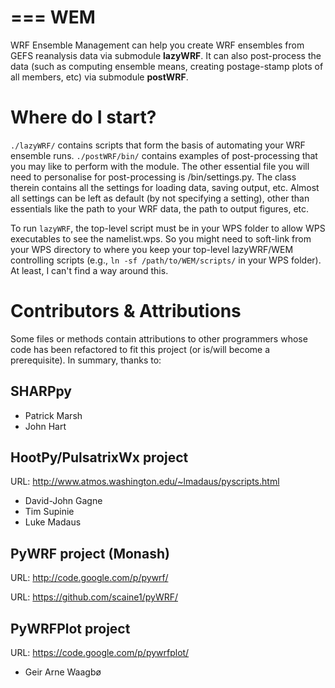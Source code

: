 ===
WEM
===

WRF Ensemble Management can help you create WRF ensembles from GEFS reanalysis
data via submodule **lazyWRF**. It can also post-process the data (such as 
computing ensemble means, creating postage-stamp plots of all members, etc)
via submodule **postWRF**.

Where do I start?
=================

```./lazyWRF/``` contains scripts that form the basis of automating your WRF 
ensemble runs. ```./postWRF/bin/``` contains examples of post-processing that
you may like to perform with the module. The other essential file you will need 
to personalise for post-processing is /bin/settings.py. The class therein contains
all the settings for loading data, saving output, etc. Almost all settings can be
left as default (by not specifying a setting), other than essentials like 
the path to your WRF data, the path to output figures, etc.

To run ```lazyWRF```, the top-level script must be in your WPS folder to allow WPS
executables to see the namelist.wps. So you might need to soft-link from your WPS
directory to where you keep your top-level lazyWRF/WEM controlling scripts (e.g.,
```ln -sf /path/to/WEM/scripts/``` in your WPS folder). At least,
I can't find a way around this.

Contributors & Attributions
===========================

Some files or methods contain attributions to other programmers whose
code has been refactored to fit this project (or is/will become a 
prerequisite). In summary, thanks to:

SHARPpy
-------

* Patrick Marsh
* John Hart

HootPy/PulsatrixWx project
--------------------------

URL: http://www.atmos.washington.edu/~lmadaus/pyscripts.html

* David-John Gagne
* Tim Supinie
* Luke Madaus

PyWRF project (Monash)
----------------------

URL: http://code.google.com/p/pywrf/

URL: https://github.com/scaine1/pyWRF/

PyWRFPlot project
-----------------

URL: https://code.google.com/p/pywrfplot/

* Geir Arne Waagbø

